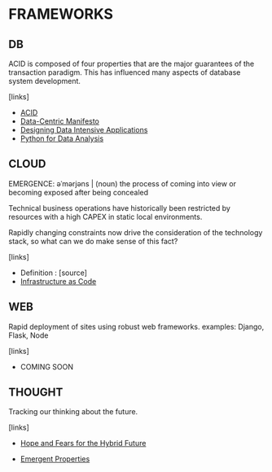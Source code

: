 # FRAMEWORKS

## DB
ACID is composed of four properties that are the major guarantees of the transaction paradigm. This has influenced many aspects of database system development.

[links]
- [ACID](https://en.wikipedia.org/wiki/ACID)
- [Data-Centric Manifesto](http://www.datacentricmanifesto.org)
- [Designing Data Intensive Applications](https://www.oreilly.com/library/view/designing-data-intensive-applications/9781491903063/)
- [Python for Data Analysis](https://www.oreilly.com/library/view/python-for-data/9781449323592/)

## CLOUD
EMERGENCE: əˈmərjəns | (noun) the process of coming into view or becoming exposed after being concealed

Technical business operations have historically been restricted by resources with a high CAPEX in static local environments.

Rapidly changing constraints now drive the consideration of the technology stack, so what can we do make sense of this fact?

[links]
- Definition : [source]
- [Infrastructure as Code](https://www.oreilly.com/library/view/infrastructure-as-code/9781617298295/)

## WEB
Rapid deployment of sites using robust web frameworks.
examples: Django, Flask, Node

[links]
- COMING SOON

## THOUGHT
Tracking our thinking about the future.

[links]
- [Hope and Fears for the Hybrid Future](https://www.mckinsey.com/featured-insights/coronavirus-leading-through-the-crisis/charting-the-path-to-the-next-normal/hopes-and-fears-for-the-hybrid-future)

- [Emergent Properties](https://plato.stanford.edu/entries/properties-emergent/)